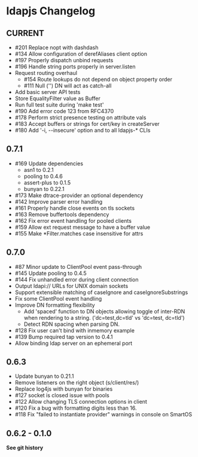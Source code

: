 # ldapjs Changelog

## CURRENT

- #201 Replace nopt with dashdash
- #134 Allow configuration of derefAliases client option
- #197 Properly dispatch unbind requests
- #196 Handle string ports properly in server.listen
- Request routing overhaul
    * #154 Route lookups do not depend on object property order
    * #111 Null ('') DN will act as catch-all
- Add basic server API tests
- Store EqualityFilter value as Buffer
- Run full test suite during 'make test'
- #190 Add error code 123 from RFC4370
- #178 Perform strict presence testing on attribute vals
- #183 Accept buffers or strings for cert/key in createServer
- #180 Add '-i, --insecure' option and to all ldapjs-\* CLIs

## 0.7.1

- #169 Update dependencies
    * asn1 to 0.2.1
    * pooling to 0.4.6
    * assert-plus to 0.1.5
    * bunyan to 0.22.1
- #173 Make dtrace-provider an optional dependency
- #142 Improve parser error handling
- #161 Properly handle close events on tls sockets
- #163 Remove buffertools dependency
- #162 Fix error event handling for pooled clients
- #159 Allow ext request message to have a buffer value
- #155 Make \*Filter.matches case insensitive for attrs

## 0.7.0

- #87 Minor update to ClientPool event pass-through
- #145 Update pooling to 0.4.5
- #144 Fix unhandled error during client connection
- Output ldapi:// URLs for UNIX domain sockets
- Support extensible matching of caseIgnore and caseIgnoreSubstrings
- Fix some ClientPool event handling
- Improve DN formatting flexibility
    * Add 'spaced' function to DN objects allowing toggle of inter-RDN when
      rendering to a string.  ('dc=test,dc=tld' vs 'dc=test, dc=tld')
    * Detect RDN spacing when parsing DN.
- #128 Fix user can't bind with inmemory example
- #139 Bump required tap version to 0.4.1
- Allow binding ldap server on an ephemeral port

## 0.6.3

- Update bunyan to 0.21.1
- Remove listeners on the right object (s/client/res/)
- Replace log4js with bunyan for binaries
- #127 socket is closed issue with pools
- #122 Allow changing TLS connection options in client
- #120 Fix a bug with formatting digits less than 16.
- #118 Fix "failed to instantiate provider" warnings in console on SmartOS

## 0.6.2 - 0.1.0

**See git history**
